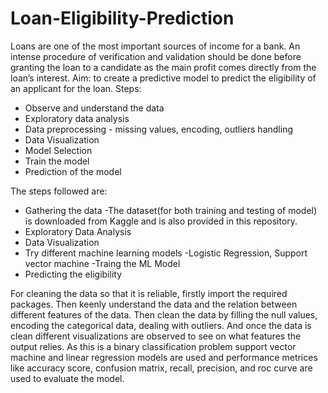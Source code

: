 # Loan-Eligibility-Prediction

Loans are one of the most important sources of income for a bank. An intense procedure of verification and validation should be done before granting the loan to a candidate as the main profit comes directly from the loan’s interest.
Aim: to create a predictive model to predict the eligibility of an applicant for the loan.
Steps: 
- Observe and understand the data
- Exploratory data analysis
- Data preprocessing - missing values, encoding, outliers handling
- Data Visualization
- Model Selection
- Train the model
- Prediction of the model

The steps followed are:
- Gathering the data
 -The dataset(for both training and testing of model) is downloaded from Kaggle and is also provided in this repository.
- Exploratory Data Analysis
- Data Visualization
- Try different machine learning models
 -Logistic Regression, Support vector machine
-Traing the ML Model
- Predicting the eligibility

For cleaning the data so that it is reliable, firstly import the required packages. Then keenly understand the data and the relation between different features of the data. Then clean the data by filling the null values, encoding the categorical data, dealing with outliers. And once the data is clean different visualizations are observed to see on what features the output relies. 
As this is a binary classification problem support vector machine and linear regression models are used and performance metrices like accuracy score, confusion matrix, recall, precision, and roc curve are used to evaluate the model.
